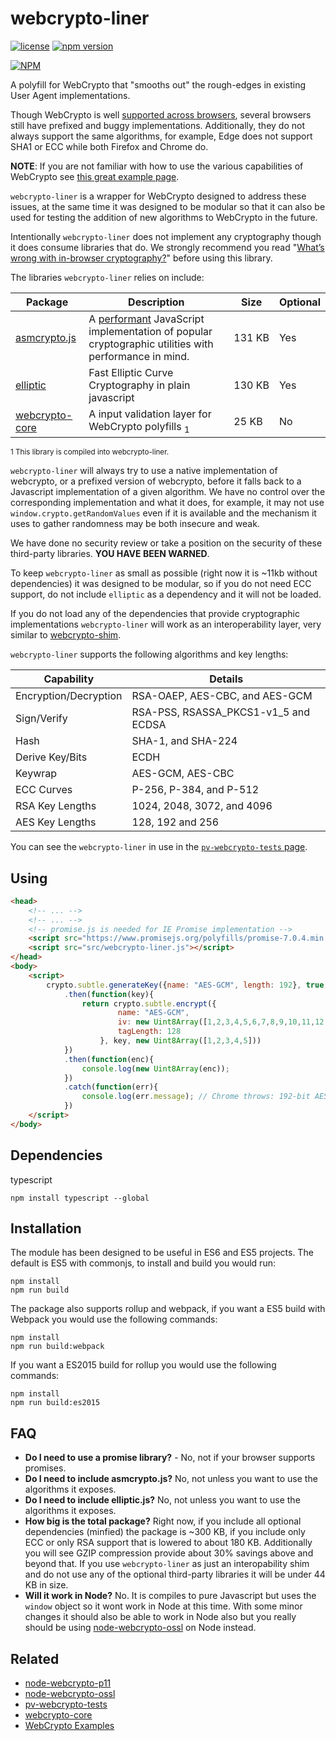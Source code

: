 # webcrypto-liner
[![license](https://img.shields.io/badge/license-MIT-green.svg?style=flat)](https://raw.githubusercontent.com/PeculiarVentures/webcrypto-liner/master/LICENSE)
[![npm version](https://badge.fury.io/js/webcrypto-liner.svg)](https://badge.fury.io/js/webcrypto-liner)

[![NPM](https://nodei.co/npm-dl/webcrypto-liner.png?months=2&height=2)](https://nodei.co/npm/webcrypto-liner/)


A polyfill for WebCrypto that "smooths out" the rough-edges in existing User Agent implementations.

Though WebCrypto is well [supported across browsers](http://caniuse.com/cryptography), several browsers still have prefixed and buggy implementations. Additionally, they do not always support the same algorithms, for example, Edge does not support SHA1 or ECC while both Firefox and Chrome do. 

**NOTE**: If you are not familiar with how to use the various capabilities of WebCrypto see [this great example  page](https://github.com/diafygi/webcrypto-examples).

`webcrypto-liner` is a wrapper for WebCrypto designed to address these issues, at the same time it was designed to be modular so that it can also be used for testing the addition of new algorithms to WebCrypto in the future.

Intentionally `webcrypto-liner` does not implement any cryptography though it does consume libraries that do. We strongly recommend you read "[What’s wrong with in-browser cryptography?](https://tonyarcieri.com/whats-wrong-with-webcrypto)" before using this library.

The libraries `webcrypto-liner` relies on include:

| Package                                                    | Description                                                                            | Size   | Optional    |
|------------------------------------------------------------|----------------------------------------------------------------------------------------|--------|-------------|
| [asmcrypto.js](https://github.com/vibornoff/asmcrypto.js/) | A [performant](https://medium.com/@encryb/comparing-performance-of-javascript-cryptography-libraries-42fb138116f3) JavaScript implementation of popular cryptographic utilities with performance in mind. | 131&#160;KB | Yes |
| [elliptic](https://github.com/indutny/elliptic)            | Fast Elliptic Curve Cryptography in plain javascript                                   | 130&#160;KB | Yes  |
| [webcrypto-core](https://github.com/PeculiarVentures/webcrypto-core)            | A input validation layer for WebCrypto polyfills <sub>1</sub>    | 25&#160;KB | No  |
<sub>1 This library is compiled into webcrypto-liner.</sub>

`webcrypto-liner` will always try to use a native implementation of webcrypto, or a prefixed version of webcrypto, before it falls back to a Javascript implementation of a given algorithm. We have no control over the corresponding implementation and what it does, for example, it may not use `window.crypto.getRandomValues` even if it is available and the mechanism it uses to gather randomness may be both insecure and weak.

We have done no security review or take a position on the security of these third-party libraries. **YOU HAVE BEEN WARNED**.

To keep `webcrypto-liner` as small as possible (right now it is ~11kb without dependencies) it was designed to be modular, so if you do not need ECC support, do not include `elliptic` as a dependency and it will not be loaded.

If you do not load any of the dependencies that provide cryptographic implementations `webcrypto-liner` will work as an interoperability layer, very similar to [webcrypto-shim](https://github.com/vibornoff/webcrypto-shim).

`webcrypto-liner` supports the following algorithms and key lengths:

| Capability                | Details                                       |
|---------------------------|-----------------------------------------------|
| Encryption/Decryption     | RSA-OAEP, AES-CBC, and AES-GCM                |
| Sign/Verify               | RSA-PSS, RSASSA_PKCS1-v1_5 and ECDSA          |
| Hash                      | SHA-1, and SHA-224                            |
| Derive Key/Bits           | ECDH                                          |
| Keywrap                   | AES-GCM, AES-CBC                              |
| ECC Curves                | P-256, P-384, and  P-512                      |
| RSA Key Lengths           | 1024, 2048, 3072, and 4096                    |
| AES Key Lengths           | 128, 192 and 256                              |

You can see the `webcrypto-liner` in use in the [`pv-webcrypto-tests` page](https://peculiarventures.github.io/pv-webcrypto-tests/).

## Using

```html
<head>
    <!-- ... -->
    <!-- ... -->
    <!-- promise.js is needed for IE Promise implementation -->
    <script src="https://www.promisejs.org/polyfills/promise-7.0.4.min.js"></script>
    <script src="src/webcrypto-liner.js"></script>
</head>
<body>
    <script> 
        crypto.subtle.generateKey({name: "AES-GCM", length: 192}, true, ["encrypt", "decrypt"])
            .then(function(key){
                return crypto.subtle.encrypt({
                        name: "AES-GCM", 
                        iv: new Uint8Array([1,2,3,4,5,6,7,8,9,10,11,12,13,14,15,16]),
                        tagLength: 128
                    }, key, new Uint8Array([1,2,3,4,5]))
            })
            .then(function(enc){
                console.log(new Uint8Array(enc));
            })
            .catch(function(err){
                console.log(err.message); // Chrome throws: 192-bit AES keys are not supported
            })
    </script>
</body>
```


## Dependencies
typescript
```
npm install typescript --global
```

## Installation
The module has been designed to be useful in ES6 and ES5 projects. The default is ES5 with commonjs, to install and build you would run:

```
npm install
npm run build
```

The package also supports rollup and webpack, if you want a ES5 build with Webpack you would use the following commands:

```
npm install
npm run build:webpack
```

If you want a ES2015 build for rollup you would use the following commands:
```
npm install
npm run build:es2015
```


## FAQ
- **Do I need to use a promise library?** - No, not if your browser supports promises.
- **Do I need to include asmcrypto.js?** No, not unless you want to use the algorithms it exposes.
- **Do I need to include elliptic.js?** No, not unless you want to use the algorithms it exposes.
- **How big is the total package?** Right now, if you include all optional dependencies (minfied) the package is ~300 KB, if you include only ECC or only RSA support that is lowered to about 180 KB. Additionally you will see GZIP compression provide about 30% savings above and beyond that. If you use `webcrypto-liner` as just an interopability shim and do not use any of the optional third-party libraries it will be under 44 KB in size.
- **Will it work in Node?** No. It is compiles to pure Javascript but uses the `window` object so it wont work in Node at this time. With some minor changes it should also be able to work in Node also but you really should be using [node-webcrypto-ossl](https://github.com/PeculiarVentures/node-webcrypto-ossl) on Node instead.

## Related
 - [node-webcrypto-p11](https://github.com/PeculiarVentures/node-webcrypto-p11)
 - [node-webcrypto-ossl](https://github.com/PeculiarVentures/node-webcrypto-ossl)
 - [pv-webcrypto-tests](https://peculiarventures.github.io/pv-webcrypto-tests)
 - [webcrypto-core](https://peculiarventures.github.io/webcrypto-core)
 - [WebCrypto Examples](https://github.com/diafygi/webcrypto-examples)
